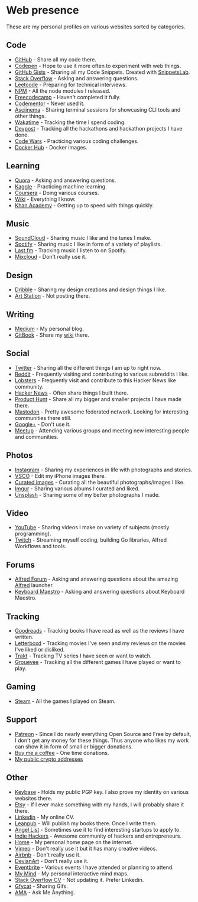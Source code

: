 # Web presence
These are my personal profiles on various websites sorted by categories.

## Code
- [GitHub](https://github.com/nikitavoloboev) - Share all my code there.
- [Codepen](https://codepen.io/nikitavoloboev/) - Hope to use it more often to experiment with web things.
- [GitHub Gists](https://gist.github.com/nikitavoloboev) - Sharing all my Code Snippets. Created with [SnippetsLab](../macOS/apps/snippetslab.md).
- [Stack Overflow](https://stackoverflow.com/users/3067664/nikita-voloboev?tab=profile) - Asking and answering questions.
- [Leetcode](https://leetcode.com/nikivi) - Preparing for technical interviews.
- [NPM](https://www.npmjs.com/~nikitavoloboev) - All the node modules I released.
- [Freecodecamp](https://www.freecodecamp.com/nikitavoloboev) - Haven't completed it fully.
- [Codementor](https://www.codementor.io/nikitavoloboev) - Never used it.
- [Asciinema](https://asciinema.org/~nikivi) - Sharing terminal sessions for showcasing CLI tools and other things.
- [Wakatime](https://wakatime.com/@nikivi) - Tracking the time I spend coding.
- [Devpost](https://devpost.com/NikitaVoloboev) - Tracking all the hackathons and hackathon projects I have done.
- [Code Wars](https://www.codewars.com/users/nikitavoloboev) - Practicing various coding challenges.
- [Docker Hub](https://hub.docker.com/u/nikivi/) - Docker images.

## Learning
- [Quora](https://www.quora.com/profile/Nikita-Voloboev) - Asking and answering questions.
- [Kaggle](https://www.kaggle.com/nikitavoloboev) - Practicing machine learning.
- [Coursera](https://www.coursera.org/user/7d650aebf46b82dcd83832d8358301c6) - Doing various courses.
- [Wiki](https://wiki.nikitavoloboev.xyz) - Everything I know.
- [Khan Academy](https://khanacademy.org/profile/nikivi) - Getting up to speed with things quickly.

## Music
- [SoundCloud](https://soundcloud.com/nikitavoloboev) - Sharing music I like and the tunes I make.
- [Spotify](https://open.spotify.com/user/nikitavoloboev) - Sharing music I like in form of a variety of playlists.
- [Last.fm](https://www.last.fm/user/playfullyExist) - Tracking music I listen to on Spotify.
- [Mixcloud](https://www.mixcloud.com/nikitavoloboev/) - Don't really use it.

## Design
- [Dribble](https://dribbble.com/nikitavoloboev) - Sharing my design creations and design things I like.
- [Art Station](https://www.artstation.com/nikitavoloboev) - Not posting there.

## Writing
- [Medium](https://medium.com/@NikitaVoloboev) - My personal blog.
- [GitBook](https://www.gitbook.com/@nikitavoloboev) - Share my [wiki](https://wiki.nikitavoloboev.xyz) there.

## Social
- [Twitter](https://twitter.com/nikitavoloboev) - Sharing all the different things I am up to right now.
- [Reddit](https://www.reddit.com/user/nikivi/) - Frequently visiting and contributing to various subreddits I like.
- [Lobsters](https://lobste.rs/u/nikivi) - Frequently visit and contribute to this Hacker News like community.
- [Hacker News](https://news.ycombinator.com/user?id=nikivi) - Often share things I built there.
- [Product Hunt](https://www.producthunt.com/@nikitavoloboev) - Share all my bigger and smaller projects I have made there.
- [Mastodon](https://mastodon.xyz/@nikivi) - Pretty awesome federated network. Looking for interesting communities there still.
- [Google+](https://plus.google.com/u/0/+NikitaVoloboev) - Don't use it.
- [Meetup](https://www.meetup.com/members/185347053/) - Attending various groups and meeting new interesting people and communities.

## Photos
- [Instagram](https://www.instagram.com/nikitavoloboev/) - Sharing my experiences in life with photographs and stories.
- [VSCO](http://vsco.co/nikitavoloboev) - Edit my iPhone images there.
- [Curated images](https://instagram.com/prettiways) - Curating all the beautiful photographs/images I like.
- [Imgur](http://niikivi.imgur.com/) - Sharing various albums I curated and liked.
- [Unsplash](https://unsplash.com/@nikitavoloboev/collections) - Sharing some of my better photographs I made.

## Video
- [YouTube](https://www.youtube.com/channel/UCEKqrUfr_FMKIO9XSJS4vDw) - Sharing videos I make on variety of subjects (mostly programming).
- [Twitch](https://www.twitch.tv/nikitavoloboev) - Streaming myself coding, building Go libraries, Alfred Workflows and tools.

## Forums
- [Alfred Forum](https://www.alfredforum.com/profile/10242-nikivi/) - Asking and answering questions about the amazing [Alfred](https://www.alfredapp.com/) launcher.
- [Keyboard Maestro](https://forum.keyboardmaestro.com/u/nikivi/activity) - Asking and answering questions about Keyboard Maestro.

## Tracking
- [Goodreads](https://www.goodreads.com/user/show/15768482-nikita-voloboev) - Tracking books I have read as well as the reviews I have written.
- [Letterboxd](https://letterboxd.com/NikitaVoloboev/) - Tracking movies I've seen and my reviews on the movies I've liked or disliked.
- [Trakt](https://trakt.tv/users/nikitavoloboev) - Tracking TV series I have seen or want to watch.
- [Grouevee](https://www.grouvee.com/user/nikivi/) - Tracking all the different games I have played or want to play.

## Gaming
- [Steam](https://steamcommunity.com/id/nikivi) - All the games I played on Steam.

## Support
- [Patreon](https://patreon.com/nikitavoloboev) - Since I do nearly everything Open Source and Free by default, I don't get any money for these things. Thus anyone who likes my work can show it in form of small or bigger donations.
- [Buy me a coffee](https://www.buymeacoffee.com/nikitavoloboev) - One time donations.
- [My public crypto addresses](https://www.vaulty.io/v/a0c360d0-2196-11e8-a119-494749abff15)

## Other
- [Keybase](https://keybase.io/nikitavoloboev) - Holds my public PGP key. I also prove my identity on various websites there.
- [Etsy](https://www.etsy.com/people/nikitavoloboev) - If I ever make something with my hands, I will probably share it there.
- [Linkedin](https://www.linkedin.com/in/nikitavoloboev) - My online CV.
- [Leanpub](https://leanpub.com/u/nikitavoloboev) - Will publish my books there. Once I write them.
- [Angel List](https://angel.co/nikitavoloboev) - Sometimes use it to find interesting startups to apply to.
- [Indie Hackers](https://www.indiehackers.com/user/nikivi) - Awesome community of hackers and entrepreneurs.
- [Home](https://nikitavoloboev.xyz) - My personal home page on the internet.
- [Vimeo](https://vimeo.com/user18010447) - Don't really use it but it has many creative videos.
- [Airbnb](https://www.airbnb.com/users/show/48269245) - Don't really use it.
- [DevianArt](https://nikivi.deviantart.com/) - Don't really use it.
- [Eventbrite](https://www.eventbrite.com/u/146147331884/#) - Various events I have attended or planning to attend.
- [My Mind](https://my.mindnode.com/iLmnWSNcvYYUMHxtwZkjKh6gJMNyZpzgLXjupniC#237.7,357.1,5) - My personal interactive mind maps.
- [Stack Overflow CV](https://stackoverflow.com/cv/nikitavoloboev) - Not updating it. Prefer Linkedin.
- [Gfycat](https://gfycat.com/@nikivi) - Sharing Gifs.
- [AMA](https://github.com/nikitavoloboev/ama) - Ask Me Anything.